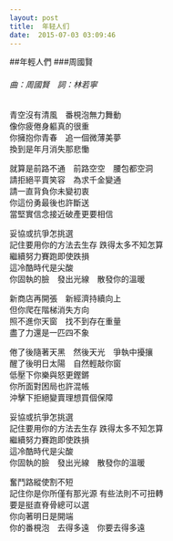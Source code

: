 ```yaml
---
layout: post
title:  年轻人们
date:  2015-07-03 03:09:46
---
```


##年輕人們
###周國賢

###### 曲：周國賢　詞：林若寧　



青空沒有清風　番梘泡無力舞動	
像你疲倦身軀真的很重	
你擁抱你青春　追一個微薄美夢	
​​
換到是年月消失那悲慟	

就算是前路不通　前路空空　腰包都空洞	
請拒絕平賣笑容　為求千金變通	
請一直背負你未變初衷	
你這份勇最後也許斷送	
當堅實信念接近破產更要相信	

妥協或抗爭怎挑選	
記住要用你的方法去生存	
跌得太多不知怎算	
繼續努力賽跑即使跌損	
這冷酷時代是尖酸	
你固執的臉　發出光線　散發你的溫暖		

新商店再開張　新經濟持續向上	
但你爬在階梯消失方向	
照不進你天窗　找不到存在重量	
盡了力還是一匹四不象	

倦了後隨著天黑　然後天光　爭執中擾攘	
醒了後明日太陽　自然輕敲你窗	
低壓下你樂與怒更鏗鏘	
你所面對困局也許混帳	
沖擊下拒絕變賣理想買個保障	

妥協或抗爭怎挑選	
記住要用你的方法去生存	
跌得太多不知怎算	
繼續努力賽跑即使跌損	
這冷酷時代是尖酸	
你固執的臉　發出光線　散發你的溫暖	

奮鬥路縱使割不短	
記住你是你所僅有那光源	
有些法則不可扭轉	
要是挺直脊骨總可以選	
你向著明日是開端	
你的番梘泡　去得多遠　你要去得多遠	